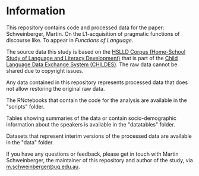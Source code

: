 # Information
This repository contains code and processed data for the paper: Schweinberger, Martin. On the L1-acquisition of pragmatic functions of discourse like. To appear in *Functions of Language*. 


The source data this study is based on the [HSLLD Corpus (Home-School Study of Language and Literacy Development)](https://childes.talkbank.org/access/Eng-NA/HSLLD.html) that is part of the [Child Language Data Exchange System (CHILDES)](https://childes.talkbank.org/). The raw data cannot be shared due to copyright issues. 

Any data contained in this repository represents processed data that does not allow restoring the original raw data.

The RNotebooks that contain the code for the analysis are available in the "scripts" folder.

Tables showing summaries of the data or contain socio-demographic information about the speakers is available in the "datatables" folder.

Datasets that represent interim versions of the processed data are available in the "data" folder. 

If you have any questions or feedback, please get in touch with Martin Schweinberger, the maintainer of this repository and author of the study, via m.schweinberger@uq.edu.au.
